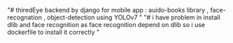 "# thiredEye backend by django for mobile app :
auido-books library , face-recognation , object-detection using YOLOv7
" 
"# i have problem in install dlib and face recognition as face recognition depend on dlib so i use dockerfile to install it correctly 
"
